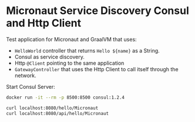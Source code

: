 # Micronaut Service Discovery Consul and Http Client #

Test application for Micronaut and GraalVM that uses:

- `HelloWorld` controller that returns `Hello ${name}` as a String.
- Consul as service discovery.
- Http `@Client` pointing to the same application
- `GatewayController` that uses the Http Client to call itself through the network.

Start Consul Server:

```bash
docker run -it --rm -p 8500:8500 consul:1.2.4
```

```bash
curl localhost:8080/hello/Micronaut
curl localhost:8080/api/hello/Micronaut
```
